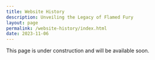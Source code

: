```yaml
---
title: Website History
description: Unveiling the Legacy of Flamed Fury
layout: page
permalink: /website-history/index.html
date: 2023-11-06
---
```


This page is under construction and will be available soon.
